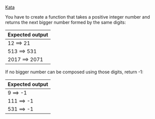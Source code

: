 ﻿[Kata](https://www.codewars.com/kata/next-bigger-number-with-the-same-digits/train/csharp)

You have to create a function that takes a positive integer number and returns the next bigger number formed by the same digits:
 
 | Expected output
 | --
 | 12 ==> 21
 | 513 ==> 531
 | 2017 ==> 2071

If no bigger number can be composed using those digits, return -1:

 | Expected output
 | --
 | 9 ==> -1
 | 111 ==> -1
 | 531 ==> -1